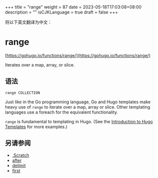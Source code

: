 +++
title = "range"
weight = 87
date = 2023-05-18T17:03:08+08:00
description = ""
isCJKLanguage = true
draft = false
+++

将以下英文翻译为中文：
# range

[https://gohugo.io/functions/range/](https://gohugo.io/functions/range/)

Iterates over a map, array, or slice.

## 语法

```
range COLLECTION
```

Just like in the Go programming language, Go and Hugo templates make heavy use of `range` to iterate over a map, array or slice. Other templating languages use a foreach for the equivalent functionality.

`range` is fundamental to templating in Hugo. (See the [Introduction to Hugo Templates](https://gohugo.io/templates/introduction/) for more examples.)

## 另请参阅

- [.Scratch](https://gohugo.io/functions/scratch/)
- [after](https://gohugo.io/functions/after/)
- [delimit](https://gohugo.io/functions/delimit/)
- [first](https://gohugo.io/functions/first/)
